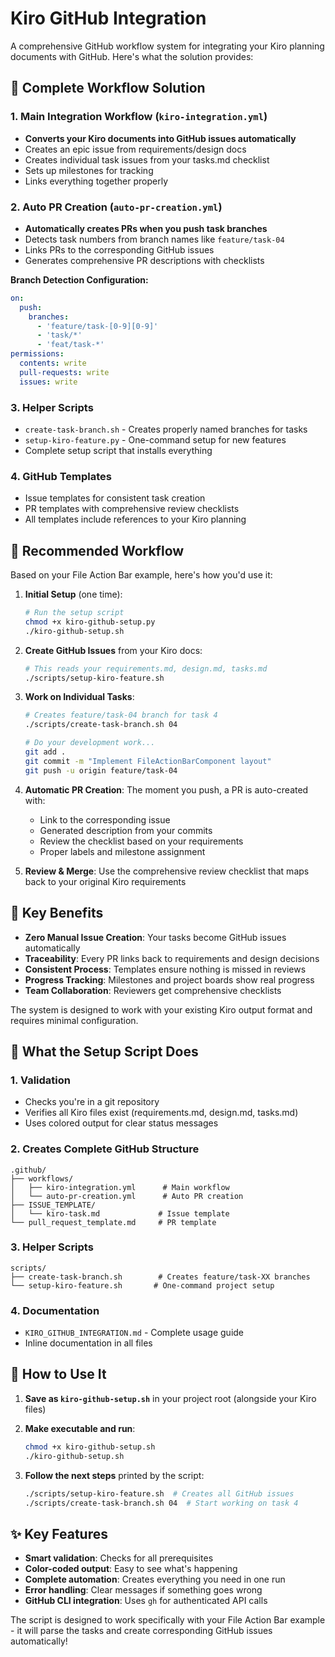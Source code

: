 # Kiro GitHub Integration

A comprehensive GitHub workflow system for integrating your Kiro 
planning documents with GitHub. Here's what the solution provides:

## 🎯 **Complete Workflow Solution**

### **1. Main Integration Workflow** (`kiro-integration.yml`)
- **Converts your Kiro documents into GitHub issues automatically**
- Creates an epic issue from requirements/design docs
- Creates individual task issues from your tasks.md checklist
- Sets up milestones for tracking
- Links everything together properly

### **2. Auto PR Creation** (`auto-pr-creation.yml`)
- **Automatically creates PRs when you push task branches**
- Detects task numbers from branch names like `feature/task-04`
- Links PRs to the corresponding GitHub issues
- Generates comprehensive PR descriptions with checklists

**Branch Detection Configuration:**
```yaml
on:
  push:
    branches:
      - 'feature/task-[0-9][0-9]'
      - 'task/*'
      - 'feat/task-*'
permissions:
  contents: write
  pull-requests: write
  issues: write
```

### **3. Helper Scripts**
- `create-task-branch.sh` - Creates properly named branches for tasks
- `setup-kiro-feature.py` - One-command setup for new features
- Complete setup script that installs everything

### **4. GitHub Templates**
- Issue templates for consistent task creation
- PR templates with comprehensive review checklists
- All templates include references to your Kiro planning

## 🔄 **Recommended Workflow**

Based on your File Action Bar example, here's how you'd use it:

1. **Initial Setup** (one time):
   ```bash
   # Run the setup script
   chmod +x kiro-github-setup.py
   ./kiro-github-setup.sh
   ```

2. **Create GitHub Issues** from your Kiro docs:
   ```bash
   # This reads your requirements.md, design.md, tasks.md
   ./scripts/setup-kiro-feature.sh
   ```

3. **Work on Individual Tasks**:
   ```bash
   # Creates feature/task-04 branch for task 4
   ./scripts/create-task-branch.sh 04
   
   # Do your development work...
   git add .
   git commit -m "Implement FileActionBarComponent layout"
   git push -u origin feature/task-04
   ```

4. **Automatic PR Creation**: The moment you push, a PR is auto-created with:
    - Link to the corresponding issue
    - Generated description from your commits
    - Review the checklist based on your requirements
    - Proper labels and milestone assignment

5. **Review & Merge**: Use the comprehensive review checklist that maps back 
   to your original Kiro requirements

## 🎨 **Key Benefits**

- **Zero Manual Issue Creation**: Your tasks become GitHub issues automatically
- **Traceability**: Every PR links back to requirements and design decisions
- **Consistent Process**: Templates ensure nothing is missed in reviews
- **Progress Tracking**: Milestones and project boards show real progress
- **Team Collaboration**: Reviewers get comprehensive checklists

The system is designed to work with your existing Kiro output format and 
requires minimal configuration.

## 🎯 **What the Setup Script Does**

### **1. Validation**
- Checks you're in a git repository
- Verifies all Kiro files exist (requirements.md, design.md, tasks.md)
- Uses colored output for clear status messages

### **2. Creates Complete GitHub Structure**
```
.github/
├── workflows/
│   ├── kiro-integration.yml      # Main workflow
│   └── auto-pr-creation.yml      # Auto PR creation
├── ISSUE_TEMPLATE/
│   └── kiro-task.md             # Issue template
└── pull_request_template.md     # PR template
```

### **3. Helper Scripts**
```
scripts/
├── create-task-branch.sh        # Creates feature/task-XX branches
└── setup-kiro-feature.sh       # One-command project setup
```

### **4. Documentation**
- `KIRO_GITHUB_INTEGRATION.md` - Complete usage guide
- Inline documentation in all files

## 🚀 **How to Use It**

1. **Save as `kiro-github-setup.sh`** in your project root (alongside your Kiro files)

2. **Make executable and run**:
   ```bash
   chmod +x kiro-github-setup.sh
   ./kiro-github-setup.sh
   ```

3. **Follow the next steps** printed by the script:
   ```bash
   ./scripts/setup-kiro-feature.sh  # Creates all GitHub issues
   ./scripts/create-task-branch.sh 04  # Start working on task 4
   ```

## ✨ **Key Features**

- **Smart validation**: Checks for all prerequisites
- **Color-coded output**: Easy to see what's happening
- **Complete automation**: Creates everything you need in one run
- **Error handling**: Clear messages if something goes wrong
- **GitHub CLI integration**: Uses `gh` for authenticated API calls

The script is designed to work specifically with your File Action Bar 
example - it will parse the tasks and create corresponding GitHub 
issues automatically!
